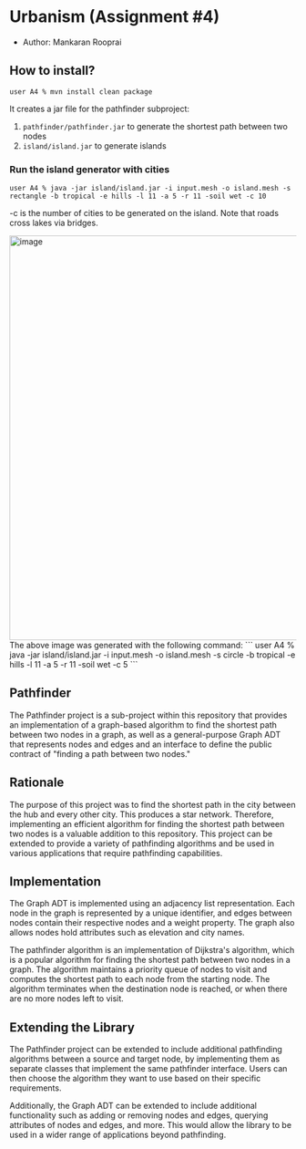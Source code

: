 # Urbanism (Assignment #4)

- Author: Mankaran Rooprai

## How to install?

```
user A4 % mvn install clean package
```

It creates a jar file for the pathfinder subproject:

1. `pathfinder/pathfinder.jar` to generate the shortest path between two nodes
2. `island/island.jar` to generate islands

### Run the island generator with cities

```
user A4 % java -jar island/island.jar -i input.mesh -o island.mesh -s rectangle -b tropical -e hills -l 11 -a 5 -r 11 -soil wet -c 10
```

-c <arg> is the number of cities to be generated on the island. Note that roads cross lakes via bridges.

<img width="710" alt="image" src="https://user-images.githubusercontent.com/13322471/231333519-62f56583-90f8-4c6d-94d5-e5e92bf1de31.png">
The above image was generated with the following command:
```
user A4 % java -jar island/island.jar -i input.mesh -o island.mesh -s circle -b tropical -e hills -l 11 -a 5 -r 11 -soil wet -c 5
```

## Pathfinder

The Pathfinder project is a sub-project within this repository that provides an implementation of a graph-based algorithm to find the shortest path between two nodes in a graph, as well as a general-purpose Graph ADT that represents nodes and edges and an interface to define the public contract of "finding a path between two nodes."

## Rationale

The purpose of this project was to find the shortest path in the city between the hub and every other city. This produces a star network. Therefore, implementing an efficient algorithm for finding the shortest path between two nodes is a valuable addition to this repository. This project can be extended to provide a variety of pathfinding algorithms and be used in various applications that require pathfinding capabilities.

## Implementation

The Graph ADT is implemented using an adjacency list representation. Each node in the graph is represented by a unique identifier, and edges between nodes contain their respective nodes and a weight property. The graph also allows nodes hold attributes such as elevation and city names.

The pathfinder algorithm is an implementation of Dijkstra's algorithm, which is a popular algorithm for finding the shortest path between two nodes in a graph. The algorithm maintains a priority queue of nodes to visit and computes the shortest path to each node from the starting node. The algorithm terminates when the destination node is reached, or when there are no more nodes left to visit.

## Extending the Library
The Pathfinder project can be extended to include additional pathfinding algorithms between a source and target node, by implementing them as separate classes that implement the same pathfinder interface. Users can then choose the algorithm they want to use based on their specific requirements.

Additionally, the Graph ADT can be extended to include additional functionality such as adding or removing nodes and edges, querying attributes of nodes and edges, and more. This would allow the library to be used in a wider range of applications beyond pathfinding.

